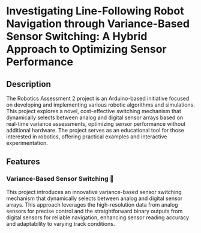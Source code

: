 # Investigating Line-Following Robot Navigation through Variance-Based Sensor Switching: A Hybrid Approach to Optimizing Sensor Performance

## Description
The Robotics Assessment 2 project is an Arduino-based initiative focused on developing and implementing various robotic algorithms and simulations. This project explores a novel, cost-effective switching mechanism that dynamically selects between analog and digital sensor arrays based on real-time variance assessments, optimizing sensor performance without additional hardware. The project serves as an educational tool for those interested in robotics, offering practical examples and interactive experimentation.

## Features
### Variance-Based Sensor Switching 🌟
This project introduces an innovative variance-based sensor switching mechanism that dynamically selects between analog and digital sensor arrays. This approach leverages the high-resolution data from analog sensors for precise control and the straightforward binary outputs from digital sensors for reliable navigation, enhancing sensor reading accuracy and adaptability to varying track conditions.


